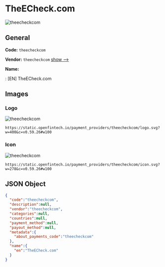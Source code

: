 
# TheECheck.com 
![theecheckcom](https://static.openfintech.io/payment_providers/theecheckcom/logo.svg?w=400&c=v0.59.26#w100)  

## General 
 
**Code:** `theecheckcom` 
 
**Vendor:** `theecheckcom` [show -->](/vendors/theecheckcom/) 
 
**Name:** 
 
:	[EN] TheECheck.com 
 

## Images 

### Logo 
 
![theecheckcom](https://static.openfintech.io/payment_providers/theecheckcom/logo.svg?w=400&c=v0.59.26#w100)  

```
https://static.openfintech.io/payment_providers/theecheckcom/logo.svg?w=400&c=v0.59.26#w100
```  

### Icon 
 
![theecheckcom](https://static.openfintech.io/payment_providers/theecheckcom/icon.svg?w=278&c=v0.59.26#w100)  

```
https://static.openfintech.io/payment_providers/theecheckcom/icon.svg?w=278&c=v0.59.26#w100
```  

## JSON Object 

```json
{
  "code":"theecheckcom",
  "description":null,
  "vendor":"theecheckcom",
  "categories":null,
  "countries":null,
  "payment_method":null,
  "payout_method":null,
  "metadata":{
    "about_payments_code":"theecheckcom"
  },
  "name":{
    "en":"TheECheck.com"
  }
}
```  
